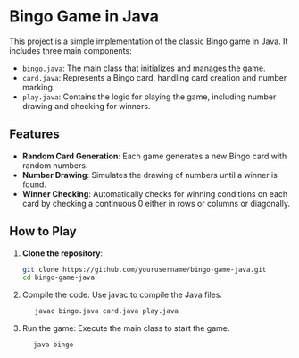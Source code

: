 # Bingo Game in Java

This project is a simple implementation of the classic Bingo game in Java. It includes three main components:

- `bingo.java`: The main class that initializes and manages the game.
- `card.java`: Represents a Bingo card, handling card creation and number marking.
- `play.java`: Contains the logic for playing the game, including number drawing and checking for winners.

## Features

- **Random Card Generation**: Each game generates a new Bingo card with random numbers.
- **Number Drawing**: Simulates the drawing of numbers until a winner is found.
- **Winner Checking**: Automatically checks for winning conditions on each card by checking a continuous 0 either in rows or columns or diagonally.

## How to Play

1. **Clone the repository**:
   ```bash
   git clone https://github.com/yourusername/bingo-game-java.git
   cd bingo-game-java
2. Compile the code: Use javac to compile the Java files.
   ```bash
      javac bingo.java card.java play.java
3. Run the game: Execute the main class to start the game.
  ```bash
        java bingo
   
